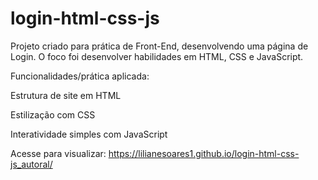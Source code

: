 # login-html-css-js

Projeto criado para prática de Front-End, desenvolvendo uma página de Login. O foco foi desenvolver habilidades em HTML, CSS e JavaScript.

Funcionalidades/prática aplicada:

Estrutura de site em HTML

Estilização com CSS

Interatividade simples com JavaScript

Acesse para visualizar:
https://lilianesoares1.github.io/login-html-css-js_autoral/
